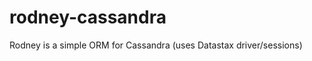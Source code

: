 rodney-cassandra
================

Rodney is a simple ORM for Cassandra (uses Datastax driver/sessions)
